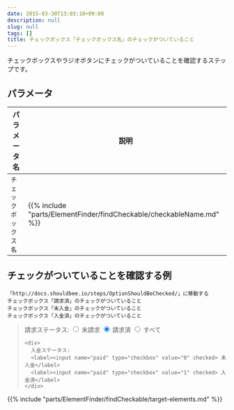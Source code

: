 ```yaml
---
date: 2015-03-30T13:03:18+09:00
description: null
slug: null
tags: []
title: チェックボックス「チェックボックス名」のチェックがついていること
---
```


チェックボックスやラジオボタンにチェックがついていることを確認するステップです。

## パラメータ

パラメータ名 | 説明
------|---------
`チェックボックス名` | {{% include "parts/ElementFinder/findCheckable/checkableName.md" %}}

## チェックがついていることを確認する例

```
「http://docs.shouldbee.io/steps/OptionShouldBeChecked/」に移動する
チェックボックス「請求済」のチェックがついていること
チェックボックス「未入金」のチェックがついていること
チェックボックス「入金済」のチェックがついていること
```

<blockquote>
  <form>
    <div>
      請求ステータス:
      <label><input name="billed" type="radio" value="0"> 未請求</label>
      <label><input name="billed" type="radio" value="1" checked> 請求済</label>
      <label><input name="billed" type="radio" value="2"> すべて</label>
    </div>

    <div>
      入金ステータス:
      <label><input name="paid" type="checkbox" value="0" checked> 未入金</label>
      <label><input name="paid" type="checkbox" value="1" checked> 入金済</label>
    </div>
  </form>
</blockquote>

{{% include "parts/ElementFinder/findCheckable/target-elements.md" %}}
